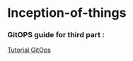 # Inception-of-things


### GitOPS guide for third part :

[Tutorial GitOps](https://www.sokube.io/en/blog/gitops-on-a-laptop-with-k3d-and-argocd-en)
